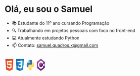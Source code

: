 <h1> Olá, eu sou o Samuel </h1>


- 📚 Estudante do 11º ano cursando Programação
- 🔍 Trabalhando em projetos pessoais com foco no front-end
- 💻 Atualmente estudando Python
- 📫 Contato: <a href="https://mail.google.com/mail/u/2/#inbox?compose=GTvVlcSDXXxmqlcqlqZXhnHzlJWllhxHhwPsMdfkmHQLntrRLhbtsbSvdvsXWBFMmzHqwJGnPqPdH" target="_blank">samuel.quadros.x@gmail.com</a>
##
<div style="display: inline_block">
  <img align="center" src= "https://raw.githubusercontent.com/devicons/devicon/master/icons/html5/html5-original.svg" width="30px" height="40px">
  <img align="center" src= "https://raw.githubusercontent.com/devicons/devicon/master/icons/css3/css3-original.svg" width="30px" height="40px">
  <img align="center" src= "https://raw.githubusercontent.com/devicons/devicon/master/icons/python/python-original.svg" width="30px" height="40px">
  <img align="center" src= "https://raw.githubusercontent.com/devicons/devicon/master/icons/csharp/csharp-original.svg" width="30px" height="40px">
</div>


